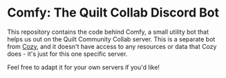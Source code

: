 # Comfy: The Quilt Collab Discord Bot

This repository contains the code behind Comfy, a small utility bot that helps us out on the Quilt Community Collab
server. This is a separate bot from [Cozy](https://github.com/QuiltMC/cozy-discord), and it doesn't have access to 
any resources or data that Cozy does - it's just for this one specific server.

Feel free to adapt it for your own servers if you'd like!
